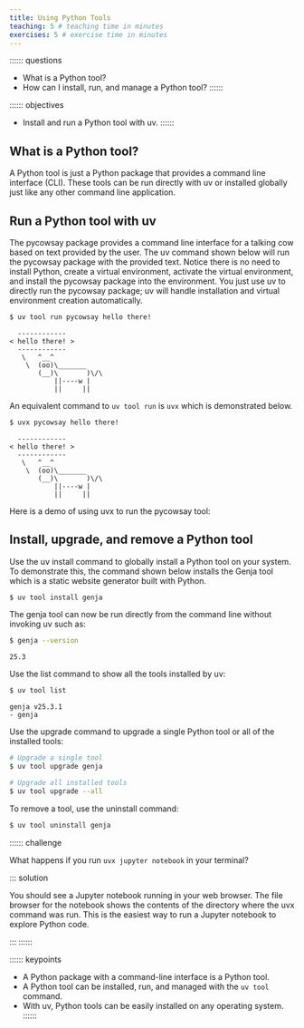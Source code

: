 ```yaml
---
title: Using Python Tools
teaching: 5 # teaching time in minutes
exercises: 5 # exercise time in minutes
---
```


:::::: questions
- What is a Python tool?
- How can I install, run, and manage a Python tool?
::::::

:::::: objectives
- Install and run a Python tool with uv.
::::::

## What is a Python tool?

A Python tool is just a Python package that provides a command line interface (CLI). These tools can be run directly with uv or installed globally just like any other command line application.

## Run a Python tool with uv

The pycowsay package provides a command line interface for a talking cow based on text provided by the user. The uv command shown below will run the pycowsay package with the provided text. Notice there is no need to install Python, create a virtual environment, activate the virtual environment, and install the pycowsay package into the environment. You just use uv to directly run the pycowsay package; uv will handle installation and virtual environment creation automatically.

```bash
$ uv tool run pycowsay hello there!
```

```output
  ------------
< hello there! >
  ------------
   \   ^__^
    \  (oo)\_______
       (__)\       )\/\
           ||----w |
           ||     ||
```

An equivalent command to `uv tool run` is `uvx` which is demonstrated below.

```bash
$ uvx pycowsay hello there!
```

```output
  ------------
< hello there! >
  ------------
   \   ^__^
    \  (oo)\_______
       (__)\       )\/\
           ||----w |
           ||     ||
```

Here is a demo of using uvx to run the pycowsay tool:

<script src="https://asciinema.org/a/GjafY19S5PktSmK365hPkOLG1.js" id="asciicast-GjafY19S5PktSmK365hPkOLG1" async="true"></script>

## Install, upgrade, and remove a Python tool

Use the uv install command to globally install a Python tool on your system. To demonstrate this, the command shown below installs the Genja tool which is a static website generator built with Python.

```bash
$ uv tool install genja
```

The genja tool can now be run directly from the command line without invoking uv such as:

```bash
$ genja --version
```

```output
25.3
```

Use the list command to show all the tools installed by uv:

```bash
$ uv tool list
```

```output
genja v25.3.1
- genja 
```

Use the upgrade command to upgrade a single Python tool or all of the installed tools:

```bash
# Upgrade a single tool
$ uv tool upgrade genja

# Upgrade all installed tools
$ uv tool upgrade --all
```

To remove a tool, use the uninstall command:

```bash
$ uv tool uninstall genja
```

:::::: challenge

What happens if you run `uvx jupyter notebook` in your terminal?

::: solution

You should see a Jupyter notebook running in your web browser. The file browser for the notebook shows the contents of the directory where the uvx command was run. This is the easiest way to run a Jupyter notebook to explore Python code.

:::
::::::

:::::: keypoints
- A Python package with a command-line interface is a Python tool.
- A Python tool can be installed, run, and managed with the `uv tool` command.
- With uv, Python tools can be easily installed on any operating system.
::::::
